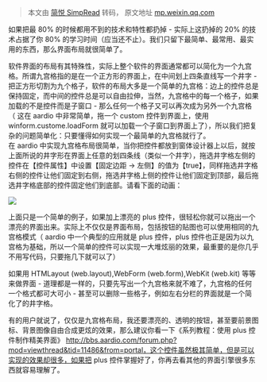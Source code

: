 > 本文由 [简悦 SimpRead](http://ksria.com/simpread/) 转码， 原文地址 [mp.weixin.qq.com](https://mp.weixin.qq.com/s?__biz=MzA3Njc1MDU0OQ==&mid=2650930901&idx=1&sn=13b73997022a96b3475c8009df06e50e&chksm=84a9d56fb3de5c79df56c811aae517e502830b7e11a0dbb52a6a162329d9bd314bcd87262a7e&cur_album_id=2209804829378543621&scene=189#wechat_redirect)

如果把最 80% 的时候都用不到的技术和特性都扔掉 - 实际上这扔掉的 20% 的技术占据了你 80% 的学习时间（应当还不止）。我们只留下最简单、最常用、最实用的东西，那么界面布局就很简单了。  

  
软件界面的布局有其特殊性，实际上整个软件的界面通常都可以简化为一个九宫格。所谓九宫格指的是在一个正方形的界面上，在中间划上四条直线写一个井字 - 把正方形切割为九个格子，软件的布局大多是一个简单的九宫格：边上的控件总是保持固定，而中间的控件总是可以自由拉伸，当然，九宫格中的每一个格子，如果加载的不是控件而是子窗口 - 那么任何一个格子又可以再次成为另外一个九宫格（ 这在 aardio 中非常简单，拖一个 custom 控件到界面上，使用 winform.custome.loadForm 就可以加载一个子窗口到界面上了），所以我们把复杂的问题简单化：只要懂得如何实现一个最简单的九宫格就行了。  
在 aardio 中实现九宫格布局很简单，当你把控件都放到窗体设计器上以后，就按上面所说的井字形在界面上任意的划四条线（类似一个井字），拖选井字格左侧的控件在【控件属性】中设置【固定边距 -> 左侧】的值为【true】，同样拖选井字格右侧的控件让他们固定到右侧，拖选井字格上侧的控件让他们固定到顶部，最后拖选井字格底部的控件固定他们到底部。请看下面的动画：

![](http://mmbiz.qpic.cn/mmbiz_gif/8Bia8Vd22gBOfu1D8AFzybMQL8w9kNfPIYYL4o1HNY2F8HQycOkib96RNM0vTYKVqk7RB3GFm5Ju3fhUoEEf5v5g/0?wx_fmt=gif)

上面只是一个简单的例子，如果加上漂亮的 plus 控件，很轻松你就可以拖出一个漂亮的界面出来。实际上不仅仅是界面布局，包括按钮的贴图也可以使用相同的九宫格模式（ aardio 中一个典型的应用就是 plus 控件，plus 控件也正是因为以九宫格为基础，所以一个简单的控件可以实现一大堆炫丽的效果，最重要的是你几乎不用写代码，只要拖几下就可以了）  

如果用 HTMLayout (web.layout),WebForm (web.form),WebKit (web.kit) 等等来做界面 - 道理都是一样的，只要先写出一个九宫格来就不难了，九宫格的任何一个格式都可大可小 - 甚至可以删除一些格子，例如左右分栏的界面就是一个简化了的井字格。

有的用户就说了，仅仅是九宫格布局，我还要漂亮的、透明的按钮，甚至要前景图标、背景图像自由合成更炫的效果，那么建议你看一下《系列教程：使用 plus 控件制作精美界面》 http://bbs.aardio.com/forum.php?mod=viewthread&tid=11486&from=portal，这个控件虽然极其简单，但是可以实现的效果却很多，如果把 plus 控件掌握好了，你再去看其他的界面引擎很多东西就容易理解了。